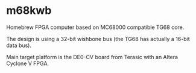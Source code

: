 # m68kwb
Homebrew FPGA computer based on MC68000 compatible TG68 core.

The design is using a 32-bit wishbone bus (the TG68 has actually a 16-bit data bus).

Main target platform is the DE0-CV board from Terasic with an Altera Cyclone V FPGA.
